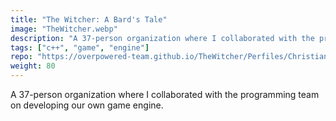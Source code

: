 ```yaml
---
title: "The Witcher: A Bard's Tale"
image: "TheWitcher.webp"
description: "A 37-person organization where I collaborated with the programming team on developing our own game engine"
tags: ["c++", "game", "engine"]
repo: "https://overpowered-team.github.io/TheWitcher/Perfiles/Christian%20Martinez%20de%20la%20rosa.html"
weight: 80
---
```

A 37-person organization where I collaborated with the programming team on developing our own game engine.
